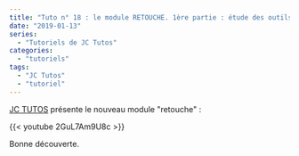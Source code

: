 ```yaml
---
title: "Tuto n° 18 : le module RETOUCHE. 1ère partie : étude des outils de retouche"
date: "2019-01-13"
series:
  - "Tutoriels de JC Tutos"
categories: 
  - "tutoriels"
tags: 
  - "JC Tutos"
  - "tutoriel"
---
```


[JC TUTOS](https://www.youtube.com/channel/UChkmJoz4r375C6F2eym99YQ) présente le nouveau module "retouche" : 

{{< youtube 2GuL7Am9U8c >}}

Bonne découverte.
